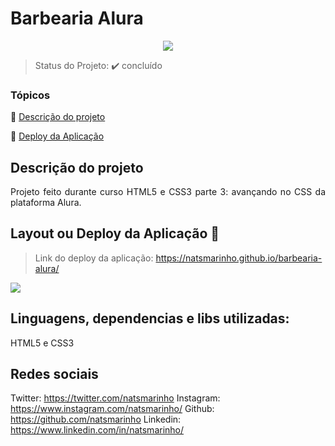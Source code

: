 <h1>Barbearia Alura</h1> 

<p align="center">
   <img src="http://img.shields.io/static/v1?label=STATUS&message=CONCLUIDO&color=GREEN&style=for-the-badge"/>
</p>

> Status do Projeto: :heavy_check_mark: concluído

### Tópicos 

:small_blue_diamond: [Descrição do projeto](#descrição-do-projeto)

:small_blue_diamond: [Deploy da Aplicação](#deploy-da-aplicação-dash)

## Descrição do projeto 

<p align="justify">
  Projeto feito durante curso HTML5 e CSS3 parte 3: avançando no CSS da plataforma Alura.
</p>

## Layout ou Deploy da Aplicação :dash:

> Link do deploy da aplicação: https://natsmarinho.github.io/barbearia-alura/

![](./src/imagens/gif.gif)


## Linguagens, dependencias e libs utilizadas:
HTML5 e CSS3


## Redes sociais
Twitter: https://twitter.com/natsmarinho
Instagram: https://www.instagram.com/natsmarinho/
Github: https://github.com/natsmarinho
Linkedin: https://www.linkedin.com/in/natsmarinho/